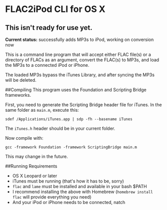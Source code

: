 # FLAC2iPod CLI for OS X

## This isn't ready for use yet.

**Current status:** successfully adds MP3s to iPod, working on conversion now

This is a command line program that will accept either FLAC file(s) or a 
directory of FLACs as an argument, convert the FLAC(s) to MP3s, and load
the MP3s to a connected iPod or iPhone.

The loaded MP3s bypass the iTunes Library, and after syncing the MP3s
will be deleted.

##Compiling
This program uses the Foundation and Scripting Bridge frameworks.

First, you need to generate the Scripting Bridge header file for iTunes.  In the same
folder as `main.m`, execute this:

`sdef /Applications/iTunes.app | sdp -fh --basename iTunes`

The `iTunes.h` header should be in your current folder.

Now compile with:

`gcc -framework Foundation -framework ScriptingBridge main.m`

This may change in the future.

##Running Requirements
* OS X Leopard or later
* iTunes must be running (that's how it has to be, sorry)
* `flac` and `lame` must be installed and available in your bash $PATH
 * I recommend installing the above with Homebrew (`homebrew install flac` will provide everything you need)
* And your iPod or iPhone needs to be connected, natch
